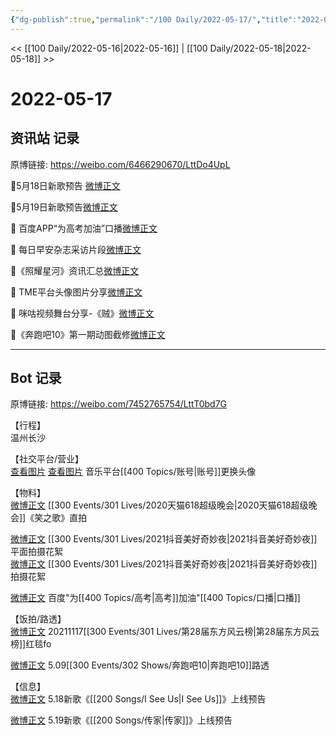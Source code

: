 ```yaml
---
{"dg-publish":true,"permalink":"/100 Daily/2022-05-17/","title":"2022-05-17","created":"2022-12-04T16:56:06.000+08:00","updated":"2023-01-09T17:24:40.521+08:00"}
---
```



<< [[100 Daily/2022-05-16\|2022-05-16]] | [[100 Daily/2022-05-18\|2022-05-18]] >>

# 2022-05-17

## 资讯站 记录

原博链接: https://weibo.com/6466290670/LttDo4UpL

🌟5月18日新歌预告 [微博正文](https://m.weibo.cn/6466290670/4770054489769491)

🌟5月19日新歌预告[微博正文](https://m.weibo.cn/6466290670/4770100051447051)

🌟 百度APP“为高考加油”口播[微博正文](https://m.weibo.cn/6466290670/4770206792554380)

🌟 每日早安杂志采访片段[微博正文](https://m.weibo.cn/6466290670/4770023158318006)

🌟《照耀星河》资讯汇总[微博正文](https://m.weibo.cn/6466290670/4770154275408411)

🌟 TME平台头像图片分享[微博正文](https://m.weibo.cn/6466290670/4770149829447943)

🌟 咪咕视频舞台分享-《贼》[微博正文](https://m.weibo.cn/6466290670/4770144233980830)

🌟《奔跑吧10》第一期动图截修[微博正文](https://m.weibo.cn/6466290670/4770226493459621)

---
## Bot 记录

原博链接: https://weibo.com/7452765754/LttT0bd7G

【行程】  
温州长沙

【社交平台/营业】  
[查看图片](https://wx2.sinaimg.cn/large/0088n2Pggy1h2bpj7iwybj30u00u00v5.jpg) [查看图片](https://wx4.sinaimg.cn/large/0088n2Pggy1h2bpltbm65j30u00u0jsj.jpg) 音乐平台[[400 Topics/账号\|账号]]更换头像

【物料】  
[微博正文](https://m.weibo.cn/7760763321/4770128836954801) [[300 Events/301 Lives/2020天猫618超级晚会\|2020天猫618超级晚会]]《笑之歌》直拍

[微博正文](https://m.weibo.cn/6135453135/4770071702671956) [[300 Events/301 Lives/2021抖音美好奇妙夜\|2021抖音美好奇妙夜]]平面拍摄花絮  
[微博正文](https://m.weibo.cn/5561048127/4770242243593214) [[300 Events/301 Lives/2021抖音美好奇妙夜\|2021抖音美好奇妙夜]]拍摄花絮

[微博正文](https://m.weibo.cn/6466290670/4770206792554380) 百度"为[[400 Topics/高考\|高考]]加油"[[400 Topics/口播\|口播]]

【饭拍/路透】  
[微博正文](https://m.weibo.cn/7633014126/4770057546631275) 20211117[[300 Events/301 Lives/第28届东方风云榜\|第28届东方风云榜]]红毯fo

[微博正文](https://m.weibo.cn/6056974242/4770134885926973) 5.09[[300 Events/302 Shows/奔跑吧10\|奔跑吧10]]路透

【信息】  
[微博正文](https://m.weibo.cn/5248300719/4770053364911374) 5.18新歌《[[200 Songs/I See Us\|I See Us]]》上线预告

[微博正文](https://m.weibo.cn/5248300719/4770099078104128) 5.19新歌《[[200 Songs/传家\|传家]]》上线预告
